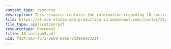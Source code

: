 ```yaml
---
content_type: resource
description: This resource contains the information regarding 10_section5.
file: https://ol-ocw-studio-app-production.s3.amazonaws.com/courses/21g-103-chinese-iii-regular-fall-2005/fd2f7aa7f57126b9896a8d390820321f_MIT21G_103F05_10_5.pdf
file_type: application/pdf
resourcetype: Document
title: 10_section5.pdf
uid: fd2f7aa7-f571-26b9-896a-8d390820321f
---
```

